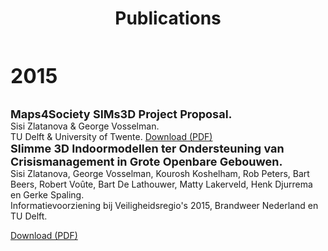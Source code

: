 ﻿---
layout: page
title: Publications
permalink: /publications/
---

<font size="6"><b>2015</b></font>

<br>

<font size="4">
<b>Maps4Society SIMs3D Project Proposal.</b>
</font>
<br>Sisi Zlatanova & George Vosselman.
<br>TU Delft & University of Twente.
<a href="pdfs/2015/M4S_SIMs3D_fullproposal_web.pdf">Download (PDF)</a>

<br>

<font size="4">
<b>Slimme 3D Indoormodellen ter Ondersteuning van Crisismanagement in Grote Openbare Gebouwen.</b>
</font>
<br>Sisi Zlatanova, George Vosselman, Kourosh Koshelham, Rob Peters, Bart Beers, Robert Voûte, Bart De Lathouwer, Matty Lakerveld, Henk Djurrema en Gerke Spaling.
<br>Informatievoorziening bij Veiligheidsregio's 2015, Brandweer Nederland en TU Delft.

<a href="pdfs/2015/Slimme_3D_Indoormodellen.pdf">Download (PDF)</a>


<br>

